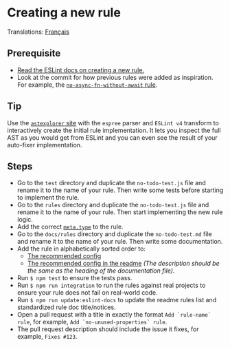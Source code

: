 # Creating a new rule

Translations: [Français](https://github.com/avajs/ava-docs/blob/main/fr_FR/related/eslint-plugin-ava/docs/new-rule.md)

## Prerequisite

- [Read the ESLint docs on creating a new rule.](https://eslint.org/docs/developer-guide/working-with-rules)
- Look at the commit for how previous rules were added as inspiration. For example, the [`no-async-fn-without-await` rule](https://github.com/avajs/eslint-plugin-ava/commit/a443d7a9c94165f42749938e6b491a7c10749b6c).

## Tip

Use the [`astexplorer` site](https://astexplorer.net) with the `espree` parser and `ESLint v4` transform to interactively create the initial rule implementation. It lets you inspect the full AST as you would get from ESLint and you can even see the result of your auto-fixer implementation.

## Steps

- Go to the `test` directory and duplicate the `no-todo-test.js` file and rename it to the name of your rule. Then write some tests before starting to implement the rule.
- Go to the `rules` directory and duplicate the `no-todo-test.js` file and rename it to the name of your rule. Then start implementing the new rule logic.
- Add the correct [`meta.type`](https://eslint.org/docs/developer-guide/working-with-rules#rule-basics) to the rule.
- Go to the `docs/rules` directory and duplicate the `no-todo-test.md` file and rename it to the name of your rule. Then write some documentation.
- Add the rule in alphabetically sorted order to:
  - [The recommended config](https://github.com/avajs/eslint-plugin-ava/blob/0ded4b5c3cd09504e846309760566c9499a24196/index.js#L19)
  - [The recommended config in the readme](https://github.com/avajs/eslint-plugin-ava/blame/0ded4b5c3cd09504e846309760566c9499a24196/readme.md#L35)
	*(The description should be the same as the heading of the documentation file).*
- Run `$ npm test` to ensure the tests pass.
- Run `$ npm run integration` to run the rules against real projects to ensure your rule does not fail on real-world code.
- Run `$ npm run update:eslint-docs` to update the readme rules list and standardized rule doc title/notices.
- Open a pull request with a title in exactly the format `` Add `rule-name` rule ``, for example, `` Add `no-unused-properties` rule ``.
- The pull request description should include the issue it fixes, for example, `Fixes #123`.
